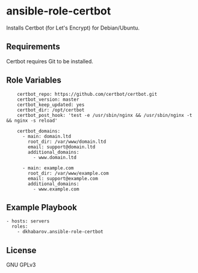 # ansible-role-certbot

Installs Certbot (for Let's Encrypt) for Debian/Ubuntu.

## Requirements

Certbot requires Git to be installed.

## Role Variables


        certbot_repo: https://github.com/certbot/certbot.git
        certbot_version: master
        certbot_keep_updated: yes
        certbot_dir: /opt/certbot
        certbot_post_hook: 'test -e /usr/sbin/nginx && /usr/sbin/nginx -t && nginx -s reload'
        
        certbot_domains:
          - main: domain.ltd
            root_dir: /var/www/domain.ltd
            email: support@domain.ltd
            additional_domains:
              - www.domain.ltd
        
          - main: example.com
            root_dir: /var/www/example.com
            email: support@example.com
            additional_domains:
              - www.example.com


## Example Playbook

    - hosts: servers
      roles:
        - dkhabarov.ansible-role-certbot


## License
GNU GPLv3